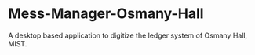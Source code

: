 # Mess-Manager-Osmany-Hall
A desktop based application to digitize the ledger system of Osmany Hall, MIST.

